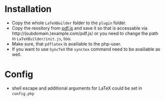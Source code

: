 Installation
============
* Copy the whole `LaTeXBuilder` folder to the `plugin` folder.
* Copy the reository from [pdf.js](http://mozilla.github.io/pdf.js/) and save it so that is
accessable via http://(subdomain.)example.com/pdf.js/ or you need to change the path in `LaTeXBuilder/init.js`, too.
* Make sure, that `pdflatex` is availiable to the php-user.
* If you want to use `SyncTeX` the `synctex` command need to be availiable as well.

Config
======
* shell escape and additional arguments for LaTeX could be set in `config.php`